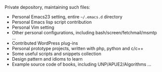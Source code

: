 Private depository, maintaining such files:

  * Personal Emacs23 setting, entire `~/.emacs.d` directory
  * Personal Emacs lisp script contribution
  * Personal Vim setting
  * Other personal configurations, including bash/screen/fetchmail/msmtp ...
  * Contributed WordPress plug-ins
  * Personal prototype projects, written with php, python and c/c++
  * Some useful scripts and snippets collection
  * Design pattern and idioms to learn
  * Example source code of books, including UNP/APUE2/Algorithms ...